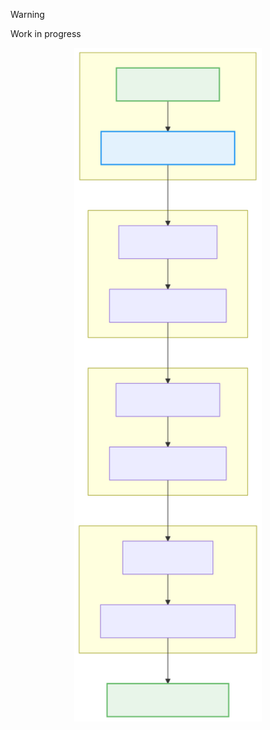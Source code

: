 > [!WARNING]
> Work in progress

<img src="./assets/roadmap.svg"  width="300" style="display: block; margin: 0 auto;" />
